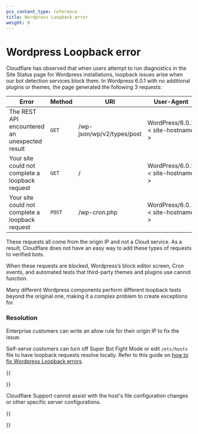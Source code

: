 ```yaml
---
pcx_content_type: reference
title: Wordpress Loopback error
weight: 0
---
```

# Wordpress Loopback error

Cloudflare has observed that when users attempt to run diagnostics in the Site Status page for Wordpress installations, loopback issues arise when our bot detection services block them. In Wordpress 6.0.1 with no additional plugins or themes, the page generated the following 3 requests:

| Error | Method | URI | User-Agent |
| ---- | ---- | ---- | ---- |
| The REST API encountered an unexpected result | `GET` | /wp-json/wp/v2/types/post | WordPress/6.0.1 < site-hostname > |
| Your site could not complete a loopback request | `GET` | / | WordPress/6.0.1 < site-hostname > |
| Your site could not complete a loopback request | `POST` | /wp-cron.php | WordPress/6.0.1 < site-hostname > |

These requests all come from the origin IP and not a Cloud service.   As a result, Cloudflare does not have an easy way to add these types of requests to verified bots. 

When these requests are blocked, Wordpress’s block editor screen, Cron events, and automated tests that third-party themes and plugins use cannot function.

Many different Wordpress components perform different loopback tests beyond the original one, making it a complex problem to create exceptions for. 

### Resolution

Enterprise customers can write an allow rule for their origin IP to fix the issue. 

Self-serve customers can turn off Super Bot Fight Mode or edit `/etc/hosts` file to have loopback requests resolve locally. Refer to this guide on [how to fix Wordpress Loopback errors](https://codeopolis.com/posts/wordpress-loopback-error/). 

{{<Aside type="note" header="Note:">}}

Cloudflare Support cannot assist with the host's file configuration changes or other specific server configurations.

{{</Aside>}}